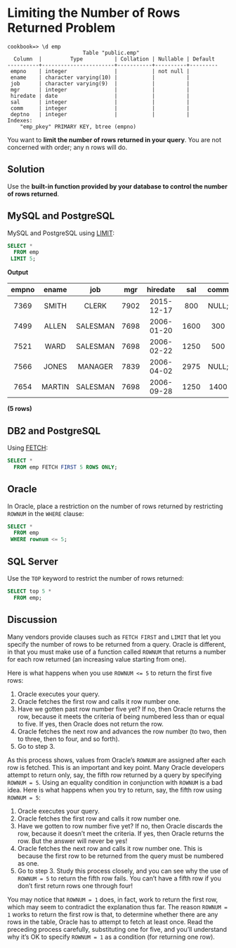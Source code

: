 # Limiting the Number of Rows Returned Problem

```console
cookbook=> \d emp
                        Table "public.emp"
  Column  |         Type          | Collation | Nullable | Default
----------+-----------------------+-----------+----------+---------
 empno    | integer               |           | not null |
 ename    | character varying(10) |           |          |
 job      | character varying(9)  |           |          |
 mgr      | integer               |           |          |
 hiredate | date                  |           |          |
 sal      | integer               |           |          |
 comm     | integer               |           |          |
 deptno   | integer               |           |          |
Indexes:
    "emp_pkey" PRIMARY KEY, btree (empno)
```

You want to **limit the number of rows returned in your query**. You are not concerned with order; any n rows will do.

## Solution

Use the **built-in function provided by your database to control the number of rows returned**.

## MySQL and PostgreSQL

MySQL and PostgreSQL using [LIMIT](https://github.com/lpinzari/sql-psql-udy/blob/master/01_basic_sql/09_limit.md):

```SQL
SELECT *
  FROM emp
 LIMIT 5;
```

**Output**

|empno | ename  |   job    | mgr  |  hiredate  | sal  | comm  | deptno|
|:----:|:-------:|:-------:|:----:|:----------:|:----:|:-----:|:------:|
| 7369 | SMITH  | CLERK    | 7902 | 2015-12-17 |  800 | NULL; |     20|
| 7499 | ALLEN  | SALESMAN | 7698 | 2006-01-20 | 1600 |   300 |     30|
| 7521 | WARD   | SALESMAN | 7698 | 2006-02-22 | 1250 |   500 |     30|
| 7566 | JONES  | MANAGER  | 7839 | 2006-04-02 | 2975 | NULL; |     20|
| 7654 | MARTIN | SALESMAN | 7698 | 2006-09-28 | 1250 |  1400 |     30|

**(5 rows)**

## DB2 and PostgreSQL

Using [FETCH](https://github.com/lpinzari/sql-psql-udy/blob/master/01_basic_sql/09_m_fetch.md):

```SQL
SELECT *
  FROM emp FETCH FIRST 5 ROWS ONLY;
```

## Oracle

In Oracle, place a restriction on the number of rows returned by restricting `ROWNUM` in the `WHERE` clause:

```SQL
SELECT *
  FROM emp
 WHERE rownum <= 5;
```

## SQL Server

Use the `TOP` keyword to restrict the number of rows returned:

```SQL
SELECT top 5 *
  FROM emp;
```

## Discussion

Many vendors provide clauses such as `FETCH FIRST` and `LIMIT` that let you specify the number of rows to be returned from a query. Oracle is different, in that you must make use of a function called `ROWNUM` that returns a number for each row returned (an increasing value starting from one).

Here is what happens when you use `ROWNUM <= 5` to return the first five rows:

1. Oracle executes your query.
2. Oracle fetches the first row and calls it row number one.
3. Have we gotten past row number five yet? If no, then Oracle returns the row, because it meets the criteria of being numbered less than or equal to five. If yes, then Oracle does not return the row.
4. Oracle fetches the next row and advances the row number (to two, then to three, then to four, and so forth).
5. Go to step 3.

As this process shows, values from Oracle’s `ROWNUM` are assigned after each row is fetched. This is an important and key point. Many Oracle developers attempt to return only, say, the fifth row returned by a query by specifying `ROWNUM = 5`.
Using an equality condition in conjunction with `ROWNUM` is a bad idea. Here is what happens when you try to return, say, the fifth row using `ROWNUM = 5`:

1. Oracle executes your query.
2. Oracle fetches the first row and calls it row number one.
3. Have we gotten to row number five yet? If no, then Oracle discards the row, because it doesn’t meet the criteria. If yes, then Oracle returns the row. But the answer will never be yes!
4. Oracle fetches the next row and calls it row number one. This is because the first row to be returned from the query must be numbered as one.
5. Go to step 3.
Study this process closely, and you can see why the use of `ROWNUM = 5` to return the fifth row fails. You can’t have a fifth row if you don’t first return rows one through four!

You may notice that `ROWNUM = 1` does, in fact, work to return the first row, which may seem to contradict the explanation thus far. The reason `ROWNUM = 1` works to return the first row is that, to determine whether there are any rows in the table, Oracle has to attempt to fetch at least once. Read the preceding process carefully, substituting one for five, and you’ll understand why it’s OK to specify `ROWNUM = 1` as a condition (for returning one row).
